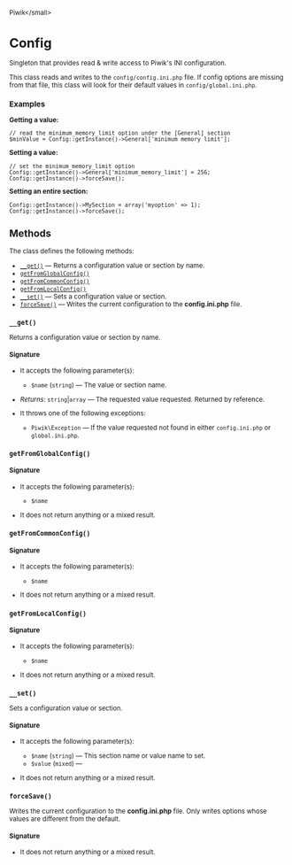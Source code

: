 <small>Piwik\</small>

Config
======

Singleton that provides read & write access to Piwik's INI configuration.

This class reads and writes to the `config/config.ini.php` file. If config
options are missing from that file, this class will look for their default
values in `config/global.ini.php`.

### Examples

**Getting a value:**

    // read the minimum_memory_limit option under the [General] section
    $minValue = Config::getInstance()->General['minimum_memory_limit'];

**Setting a value:**

    // set the minimum_memory_limit option
    Config::getInstance()->General['minimum_memory_limit'] = 256;
    Config::getInstance()->forceSave();

**Setting an entire section:**

    Config::getInstance()->MySection = array('myoption' => 1);
    Config::getInstance()->forceSave();

Methods
-------

The class defines the following methods:

- [`__get()`](#__get) &mdash; Returns a configuration value or section by name.
- [`getFromGlobalConfig()`](#getfromglobalconfig)
- [`getFromCommonConfig()`](#getfromcommonconfig)
- [`getFromLocalConfig()`](#getfromlocalconfig)
- [`__set()`](#__set) &mdash; Sets a configuration value or section.
- [`forceSave()`](#forcesave) &mdash; Writes the current configuration to the **config.ini.php** file.

<a name="__get" id="__get"></a>
<a name="__get" id="__get"></a>
### `__get()`

Returns a configuration value or section by name.

#### Signature

-  It accepts the following parameter(s):
    - `$name` (`string`) &mdash;
       The value or section name.

- *Returns:*  `string`|`array` &mdash;
    The requested value requested. Returned by reference.
- It throws one of the following exceptions:
    - `Piwik\Exception` &mdash; If the value requested not found in either `config.ini.php` or
                  `global.ini.php`.

<a name="getfromglobalconfig" id="getfromglobalconfig"></a>
<a name="getFromGlobalConfig" id="getFromGlobalConfig"></a>
### `getFromGlobalConfig()`

#### Signature

-  It accepts the following parameter(s):
    - `$name`
      
- It does not return anything or a mixed result.

<a name="getfromcommonconfig" id="getfromcommonconfig"></a>
<a name="getFromCommonConfig" id="getFromCommonConfig"></a>
### `getFromCommonConfig()`

#### Signature

-  It accepts the following parameter(s):
    - `$name`
      
- It does not return anything or a mixed result.

<a name="getfromlocalconfig" id="getfromlocalconfig"></a>
<a name="getFromLocalConfig" id="getFromLocalConfig"></a>
### `getFromLocalConfig()`

#### Signature

-  It accepts the following parameter(s):
    - `$name`
      
- It does not return anything or a mixed result.

<a name="__set" id="__set"></a>
<a name="__set" id="__set"></a>
### `__set()`

Sets a configuration value or section.

#### Signature

-  It accepts the following parameter(s):
    - `$name` (`string`) &mdash;
       This section name or value name to set.
    - `$value` (`mixed`) &mdash;
      
- It does not return anything or a mixed result.

<a name="forcesave" id="forcesave"></a>
<a name="forceSave" id="forceSave"></a>
### `forceSave()`

Writes the current configuration to the **config.ini.php** file. Only writes options whose
values are different from the default.

#### Signature

- It does not return anything or a mixed result.


